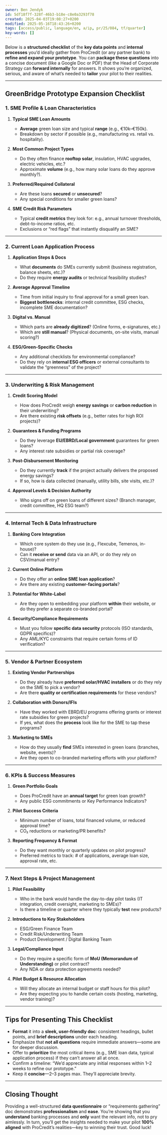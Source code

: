 ```yaml
---
owner: Ben Jendyk
id: 5df18f7f-328f-46b3-b18e-c8e0a3293f78
created: 2025-04-03T19:08:27+0200
modified: 2025-05-16T18:43:26+0200
tags: [access/public, language/en, a/ip, pr/25/084, tf/quarter]
key-words: []
---
```


Below is a **structured checklist** of the **key data points** and **internal processes** you’d ideally gather from ProCredit (or any partner bank) to **refine and expand your prototype**. You can **package these questions** into a concise document (like a Google Doc or PDF) that the Head of Corporate Strategy can **forward internally** for answers. It shows you’re organized, serious, and aware of what’s needed to **tailor** your pilot to their realities.

---

## **GreenBridge Prototype Expansion Checklist**

### **1. SME Profile & Loan Characteristics**

1. **Typical SME Loan Amounts**  
   - **Average** green loan size and typical **range** (e.g., €10k–€150k).  
   - Breakdown by sector if possible (e.g., manufacturing vs. retail vs. hospitality).

2. **Most Common Project Types**  
   - Do they often finance **rooftop solar**, insulation, HVAC upgrades, electric vehicles, etc.?  
   - Approximate **volume** (e.g., how many solar loans do they approve monthly?).

3. **Preferred/Required Collateral**  
   - Are these loans **secured** or **unsecured**?  
   - Any special conditions for smaller green loans?

4. **SME Credit Risk Parameters**  
   - Typical **credit metrics** they look for: e.g., annual turnover thresholds, debt-to-income ratios, etc.  
   - Exclusions or “red flags” that instantly disqualify an SME?

---

### **2. Current Loan Application Process**

1. **Application Steps & Docs**  
   - What **documents** do SMEs currently submit (business registration, balance sheets, etc.)?  
   - Do they require **energy audits** or technical feasibility studies?

2. **Average Approval Timeline**  
   - Time from initial inquiry to final approval for a small green loan.  
   - **Biggest bottlenecks**: internal credit committee, ESG checks, incomplete SME documentation?

3. **Digital vs. Manual**  
   - Which parts are **already digitized**? (Online forms, e-signatures, etc.)  
   - Which are **still manual**? (Physical documents, on-site visits, manual scoring?)

4. **ESG/Green-Specific Checks**  
   - Any additional checklists for environmental compliance?  
   - Do they rely on **internal ESG officers** or external consultants to validate the “greenness” of the project?

---

### **3. Underwriting & Risk Management**

1. **Credit Scoring Model**  
   - How does ProCredit weigh **energy savings** or **carbon reduction** in their underwriting?  
   - Are there existing **risk offsets** (e.g., better rates for high ROI projects)?

2. **Guarantees & Funding Programs**  
   - Do they leverage **EU/EBRD/Local government** guarantees for green loans?  
   - Any interest rate subsidies or partial risk coverage?

3. **Post-Disbursement Monitoring**  
   - Do they currently **track** if the project actually delivers the proposed energy savings?  
   - If so, how is data collected (manually, utility bills, site visits, etc.)?

4. **Approval Levels & Decision Authority**  
   - Who signs off on green loans of different sizes? (Branch manager, credit committee, HQ ESG team?)

---

### **4. Internal Tech & Data Infrastructure**

1. **Banking Core Integration**  
   - Which core system do they use (e.g., Flexcube, Temenos, in-house)?  
   - Can it **receive or send** data via an API, or do they rely on CSV/manual entry?

2. **Current Online Platform**  
   - Do they offer an **online SME loan application**?  
   - Are there any existing **customer-facing portals**?

3. **Potential for White-Label**  
   - Are they open to embedding your platform **within** their website, or do they prefer a separate co-branded portal?

4. **Security/Compliance Requirements**  
   - Must you follow **specific data security** protocols (ISO standards, GDPR specifics)?  
   - Any AML/KYC constraints that require certain forms of ID verification?

---

### **5. Vendor & Partner Ecosystem**

1. **Existing Vendor Partnerships**  
   - Do they already have **preferred solar/HVAC installers** or do they rely on the SME to pick a vendor?  
   - Are there **quality or certification requirements** for these vendors?

2. **Collaboration with Donors/IFIs**  
   - Have they worked with EBRD/EU programs offering grants or interest rate subsidies for green projects?  
   - If yes, what does the **process** look like for the SME to tap these programs?

3. **Marketing to SMEs**  
   - How do they usually **find** SMEs interested in green loans (branches, website, events)?  
   - Are they open to co-branded marketing efforts with your platform?

---

### **6. KPIs & Success Measures**

1. **Green Portfolio Goals**  
   - Does ProCredit have an **annual target** for green loan growth?  
   - Any public ESG commitments or Key Performance Indicators?

2. **Pilot Success Criteria**  
   - Minimum number of loans, total financed volume, or reduced approval time?  
   - CO₂ reductions or marketing/PR benefits?

3. **Reporting Frequency & Format**  
   - Do they want monthly or quarterly updates on pilot progress?  
   - Preferred metrics to track: # of applications, average loan size, approval rate, etc.

---

### **7. Next Steps & Project Management**

1. **Pilot Feasibility**  
   - Who in the bank would handle the day-to-day pilot tasks (IT integration, credit oversight, marketing to SMEs)?  
   - Is there a timeline or quarter where they typically **test** new products?

2. **Introductions to Key Stakeholders**  
   - ESG/Green Finance Team  
   - Credit Risk/Underwriting Team  
   - Product Development / Digital Banking Team

3. **Legal/Compliance Input**  
   - Do they require a specific form of **MoU (Memorandum of Understanding)** or pilot contract?  
   - Any NDA or data protection agreements needed?

4. **Pilot Budget & Resource Allocation**  
   - Will they allocate an internal budget or staff hours for this pilot?  
   - Are they expecting you to handle certain costs (hosting, marketing, vendor training)?

---

## **Tips for Presenting This Checklist**

- **Format** it into a **sleek, user-friendly doc**: consistent headings, bullet points, and **brief descriptions** under each heading.  
- Emphasize that **not all questions** require immediate answers—some are for deeper discussion.  
- Offer to **prioritize** the most critical items (e.g., SME loan data, typical application process) if they can’t answer all at once.  
- Confirm a timeline: “We’d appreciate any initial responses within 1–2 weeks to refine our prototype.”  
- Keep it **concise**—2–3 pages max. They’ll appreciate brevity.

---

## **Closing Thought**

Providing a well-structured **data questionnaire** or “requirements gathering” doc demonstrates **professionalism** and **ease**. You’re showing that you **understand** banking processes and **only** want the relevant info, not to pry aimlessly. In turn, you’ll get the insights needed to make your pilot **100% aligned** with ProCredit’s realities—key to winning their trust. Good luck!